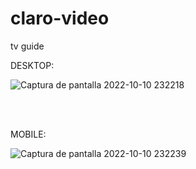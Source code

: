 # claro-video

tv guide

DESKTOP:

![Captura de pantalla 2022-10-10 232218](https://user-images.githubusercontent.com/33938329/194997309-97cc9003-87db-42ec-87eb-e3720e51853e.png)

<br><br>

MOBILE:

![Captura de pantalla 2022-10-10 232239](https://user-images.githubusercontent.com/33938329/194997318-b304f053-105d-46a0-9edd-27fd44db5ee2.png)
